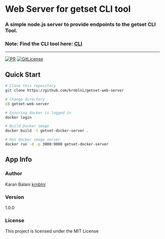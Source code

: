 # Web Server for getset CLI tool
### A simple node.js server to provide endpoints to the getset CLI Tool.
### Note: Find the CLI tool here: [CLI](https://github.com/krnblni/getset-simple-cli)
---

[![PR](https://img.shields.io/badge/code_style-prettier-ff69b4.svg)](https://github.com/krnblni/getset-web-server)
[![GitLicense](https://gitlicense.com/badge/krnblni/getset-simple-cli)](https://github.com/krnblni/getset-web-server)

## Quick Start
``` bash
# Clone this repository
git clone https://github.com/krnblni/getset-web-server

# Change directory
cd getset-web-server

# Ensuring docker is logged in
docker login

# Build Docker image
docker build -t getset-docker-server .

# Run docker image server
docker run -d -p 3000:9000 getset-docker-server
```

## App Info

### Author

Karan Balani
[krnblni](https://github.com/krnblni)

### Version

1.0.0

### License

This project is licensed under the MIT License
